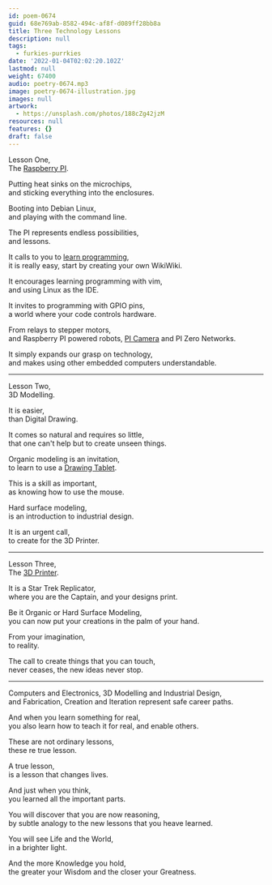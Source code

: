 ```yaml
---
id: poem-0674
guid: 68e769ab-8582-494c-af8f-d089ff28bb8a
title: Three Technology Lessons
description: null
tags:
  - furkies-purrkies
date: '2022-01-04T02:02:20.102Z'
lastmod: null
weight: 67400
audio: poetry-0674.mp3
image: poetry-0674-illustration.jpg
images: null
artwork:
  - https://unsplash.com/photos/188cZg42jzM
resources: null
features: {}
draft: false
---
```


Lesson One,\
The [Raspberry PI](https://www.amazon.com/dp/B08B6F1FV5/).

Putting heat sinks on the microchips,\
and sticking everything into the enclosures.

Booting into Debian Linux,\
and playing with the command line.

The PI represents endless possibilities,\
and lessons.

It calls to you to [learn programming](https://www.youtube.com/results?search_query=node+js+tutorial),\
it is really easy, start by creating your own WikiWiki.

It encourages learning programming with vim,\
and using Linux as the IDE.

It invites to programming with GPIO pins,\
a world where your code controls hardware.

From relays to stepper motors,\
and Raspberry PI powered robots, [PI Camera](https://learn.adafruit.com/raspberry-pi-hq-camera-case) and PI Zero Networks.

It simply expands our grasp on technology,\
and makes using other embedded computers understandable.

---

Lesson Two,\
3D Modelling.

It is easier,\
than Digital Drawing.

It comes so natural and requires so little,\
that one can't help but to create unseen things.

Organic modeling is an invitation,\
to learn to use a [Drawing Tablet](https://www.amazon.com/dp/B078YR2MTF).

This is a skill as important,\
as knowing how to use the mouse.

Hard surface modeling,\
is an introduction to industrial design.

It is an urgent call,\
to create for the 3D Printer.

---

Lesson Three,\
The [3D Printer](https://www.youtube.com/watch?v=gokN9xNG94U).

It is a Star Trek Replicator,\
where you are the Captain, and your designs print.

Be it Organic or Hard Surface Modeling,\
you can now put your creations in the palm of your hand.

From your imagination,\
to reality.

The call to create things that you can touch,\
never ceases, the new ideas never stop.

---

Computers and Electronics, 3D Modelling and Industrial Design,\
and Fabrication, Creation and Iteration represent safe career paths.

And when you learn something for real,\
you also learn how to teach it for real, and enable others.

These are not ordinary lessons,\
these re true lesson.

A true lesson,\
is a lesson that changes lives.

And just when you think,\
you learned all the important parts.

You will discover that you are now reasoning,\
by subtle analogy to the new lessons that you heave learned.

You will see Life and the World,\
in a brighter light.

And the more Knowledge you hold,\
the greater your Wisdom and the closer your Greatness.
